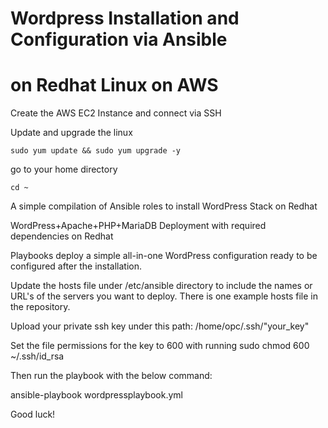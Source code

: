 # Wordpress Installation and Configuration via Ansible 
# on Redhat Linux on AWS

Create the AWS EC2 Instance and connect via SSH

Update and upgrade the linux

`sudo yum update && sudo yum upgrade -y`

go to your home directory

`cd ~`

A simple compilation of Ansible roles to install WordPress Stack on Redhat

WordPress+Apache+PHP+MariaDB Deployment with required dependencies on Redhat

Playbooks deploy a simple all-in-one WordPress configuration ready to be configured after the installation.

Update the hosts file under /etc/ansible directory to include the names or URL's of the servers you want to deploy. There is one example hosts file in the repository.

Upload your private ssh key under this path: /home/opc/.ssh/"your_key" 

Set the file permissions for the key to 600 with running sudo chmod 600 ~/.ssh/id_rsa

Then run the playbook with the below command:

ansible-playbook wordpressplaybook.yml

Good luck!
